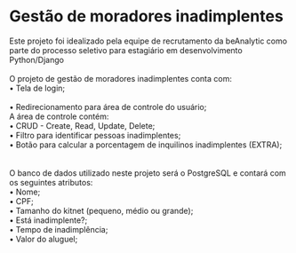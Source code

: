 <h1>Gestão de moradores inadimplentes</h1>

Este projeto foi idealizado pela equipe de recrutamento da beAnalytic como parte do processo seletivo para estagiário em desenvolvimento Python/Django
<br>
<br>
O projeto de gestão de moradores inadimplentes conta com:<br>
• Tela de login;<br>
<br>
• Redirecionamento para área de controle do usuário;<br>
    A área de controle contém:<br>
    • CRUD - Create, Read, Update, Delete;<br>
    • Filtro para identificar pessoas inadimplentes;<br>
    • Botão para calcular a porcentagem de inquilinos inadimplentes (EXTRA);<br>
<br>
<br>
O banco de dados utilizado neste projeto será o PostgreSQL e contará com os seguintes atributos:<br>
• Nome;<br>
• CPF;<br>
• Tamanho do kitnet (pequeno, médio ou grande);<br>
• Está inadimplente?;<br>
• Tempo de inadimplência;<br>
• Valor do aluguel;<br>

